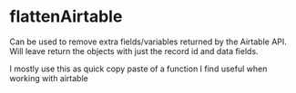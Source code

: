 # flattenAirtable
Can be used to remove extra fields/variables returned by the Airtable API. Will leave return the objects with just the record id and data fields.

I mostly use this as quick copy paste of a function I find useful when working with airtable
